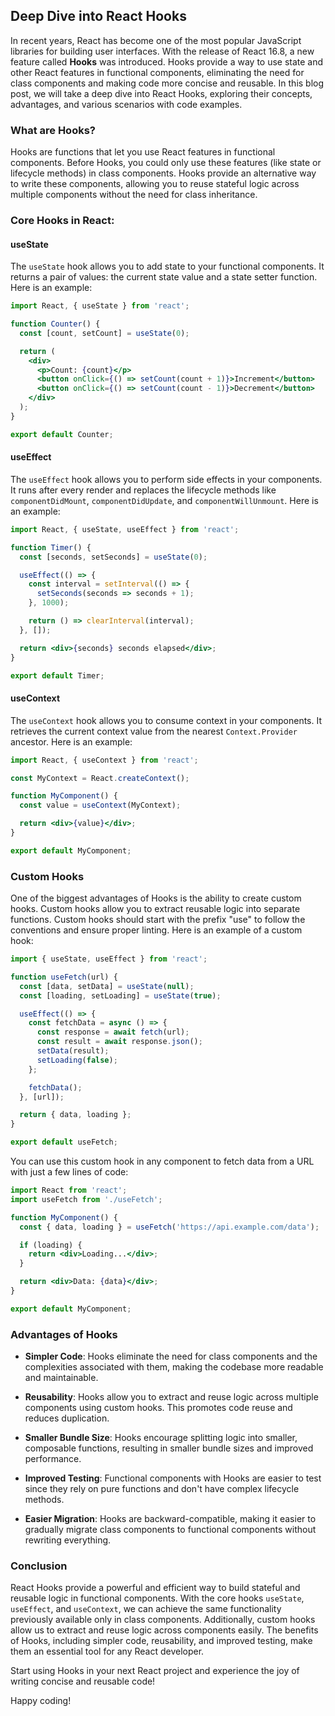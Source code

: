 ## Deep Dive into React Hooks

In recent years, React has become one of the most popular JavaScript libraries for building user interfaces. With the release of React 16.8, a new feature called **Hooks** was introduced. Hooks provide a way to use state and other React features in functional components, eliminating the need for class components and making code more concise and reusable. In this blog post, we will take a deep dive into React Hooks, exploring their concepts, advantages, and various scenarios with code examples.

### What are Hooks?

Hooks are functions that let you use React features in functional components. Before Hooks, you could only use these features (like state or lifecycle methods) in class components. Hooks provide an alternative way to write these components, allowing you to reuse stateful logic across multiple components without the need for class inheritance.

### Core Hooks in React:

#### useState

The `useState` hook allows you to add state to your functional components. It returns a pair of values: the current state value and a state setter function. Here is an example:

```jsx
import React, { useState } from 'react';

function Counter() {
  const [count, setCount] = useState(0);

  return (
    <div>
      <p>Count: {count}</p>
      <button onClick={() => setCount(count + 1)}>Increment</button>
      <button onClick={() => setCount(count - 1)}>Decrement</button>
    </div>
  );
}

export default Counter;
```

#### useEffect

The `useEffect` hook allows you to perform side effects in your components. It runs after every render and replaces the lifecycle methods like `componentDidMount`, `componentDidUpdate`, and `componentWillUnmount`. Here is an example:

```jsx
import React, { useState, useEffect } from 'react';

function Timer() {
  const [seconds, setSeconds] = useState(0);

  useEffect(() => {
    const interval = setInterval(() => {
      setSeconds(seconds => seconds + 1);
    }, 1000);

    return () => clearInterval(interval);
  }, []);

  return <div>{seconds} seconds elapsed</div>;
}

export default Timer;
```

#### useContext

The `useContext` hook allows you to consume context in your components. It retrieves the current context value from the nearest `Context.Provider` ancestor. Here is an example:

```jsx
import React, { useContext } from 'react';

const MyContext = React.createContext();

function MyComponent() {
  const value = useContext(MyContext);

  return <div>{value}</div>;
}

export default MyComponent;
```

### Custom Hooks

One of the biggest advantages of Hooks is the ability to create custom hooks. Custom hooks allow you to extract reusable logic into separate functions. Custom hooks should start with the prefix "use" to follow the conventions and ensure proper linting. Here is an example of a custom hook:

```jsx
import { useState, useEffect } from 'react';

function useFetch(url) {
  const [data, setData] = useState(null);
  const [loading, setLoading] = useState(true);

  useEffect(() => {
    const fetchData = async () => {
      const response = await fetch(url);
      const result = await response.json();
      setData(result);
      setLoading(false);
    };

    fetchData();
  }, [url]);

  return { data, loading };
}

export default useFetch;
```

You can use this custom hook in any component to fetch data from a URL with just a few lines of code:

```jsx
import React from 'react';
import useFetch from './useFetch';

function MyComponent() {
  const { data, loading } = useFetch('https://api.example.com/data');

  if (loading) {
    return <div>Loading...</div>;
  }

  return <div>Data: {data}</div>;
}

export default MyComponent;
```

### Advantages of Hooks

- **Simpler Code**: Hooks eliminate the need for class components and the complexities associated with them, making the codebase more readable and maintainable.

- **Reusability**: Hooks allow you to extract and reuse logic across multiple components using custom hooks. This promotes code reuse and reduces duplication.

- **Smaller Bundle Size**: Hooks encourage splitting logic into smaller, composable functions, resulting in smaller bundle sizes and improved performance.

- **Improved Testing**: Functional components with Hooks are easier to test since they rely on pure functions and don't have complex lifecycle methods.

- **Easier Migration**: Hooks are backward-compatible, making it easier to gradually migrate class components to functional components without rewriting everything.

### Conclusion

React Hooks provide a powerful and efficient way to build stateful and reusable logic in functional components. With the core hooks `useState`, `useEffect`, and `useContext`, we can achieve the same functionality previously available only in class components. Additionally, custom hooks allow us to extract and reuse logic across components easily. The benefits of Hooks, including simpler code, reusability, and improved testing, make them an essential tool for any React developer.

Start using Hooks in your next React project and experience the joy of writing concise and reusable code!

Happy coding!